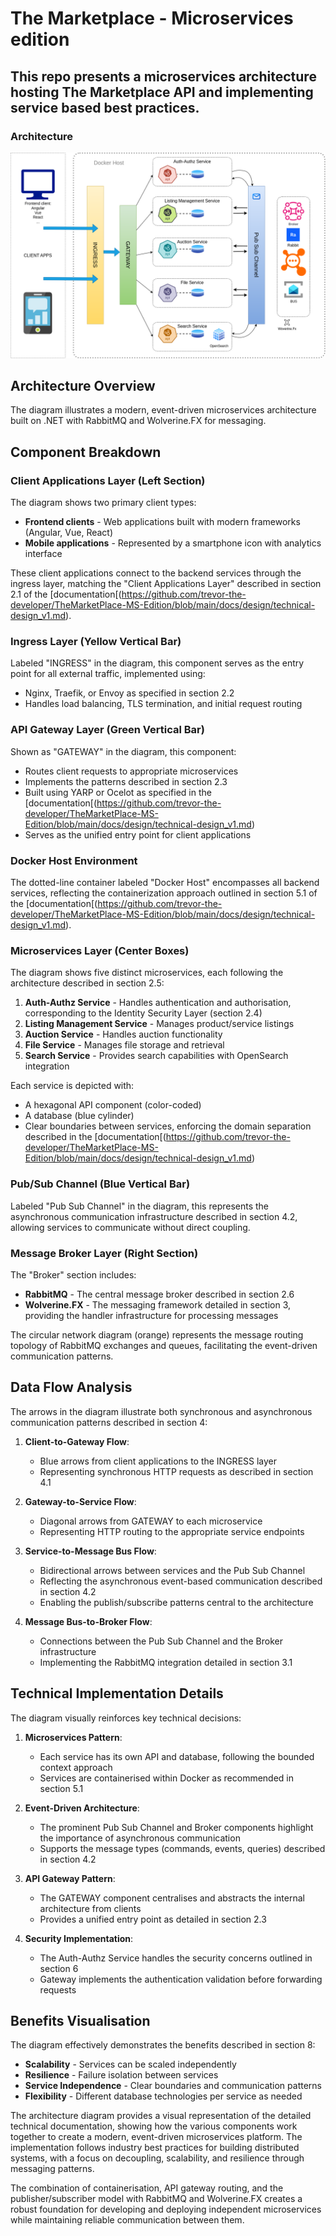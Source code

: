 # The Marketplace - Microservices edition
## This repo presents a microservices architecture hosting The Marketplace API and implementing service based best practices.

### Architecture
![Alt text](assets/themarketplace-ms-arch.drawio.png)

## Architecture Overview

The diagram illustrates a modern, event-driven microservices architecture built on .NET with RabbitMQ and Wolverine.FX for messaging.

## Component Breakdown

### Client Applications Layer (Left Section)
The diagram shows two primary client types:
- **Frontend clients** - Web applications built with modern frameworks (Angular, Vue, React)
- **Mobile applications** - Represented by a smartphone icon with analytics interface

These client applications connect to the backend services through the ingress layer, matching the "Client Applications Layer" described in section 2.1 of the [documentation[(https://github.com/trevor-the-developer/TheMarketPlace-MS-Edition/blob/main/docs/design/technical-design_v1.md).

### Ingress Layer (Yellow Vertical Bar)
Labeled "INGRESS" in the diagram, this component serves as the entry point for all external traffic, implemented using:
- Nginx, Traefik, or Envoy as specified in section 2.2
- Handles load balancing, TLS termination, and initial request routing

### API Gateway Layer (Green Vertical Bar)
Shown as "GATEWAY" in the diagram, this component:
- Routes client requests to appropriate microservices
- Implements the patterns described in section 2.3
- Built using YARP or Ocelot as specified in the [documentation[(https://github.com/trevor-the-developer/TheMarketPlace-MS-Edition/blob/main/docs/design/technical-design_v1.md)
- Serves as the unified entry point for client applications

### Docker Host Environment
The dotted-line container labeled "Docker Host" encompasses all backend services, reflecting the containerization approach outlined in section 5.1 of the [documentation[(https://github.com/trevor-the-developer/TheMarketPlace-MS-Edition/blob/main/docs/design/technical-design_v1.md).

### Microservices Layer (Center Boxes)
The diagram shows five distinct microservices, each following the architecture described in section 2.5:
1. **Auth-Authz Service** - Handles authentication and authorisation, corresponding to the Identity Security Layer (section 2.4)
2. **Listing Management Service** - Manages product/service listings
3. **Auction Service** - Handles auction functionality
4. **File Service** - Manages file storage and retrieval
5. **Search Service** - Provides search capabilities with OpenSearch integration

Each service is depicted with:
- A hexagonal API component (color-coded)
- A database (blue cylinder)
- Clear boundaries between services, enforcing the domain separation described in the [documentation[(https://github.com/trevor-the-developer/TheMarketPlace-MS-Edition/blob/main/docs/design/technical-design_v1.md)

### Pub/Sub Channel (Blue Vertical Bar)
Labeled "Pub Sub Channel" in the diagram, this represents the asynchronous communication infrastructure described in section 4.2, allowing services to communicate without direct coupling.

### Message Broker Layer (Right Section)
The "Broker" section includes:
- **RabbitMQ** - The central message broker described in section 2.6
- **Wolverine.FX** - The messaging framework detailed in section 3, providing the handler infrastructure for processing messages

The circular network diagram (orange) represents the message routing topology of RabbitMQ exchanges and queues, facilitating the event-driven communication patterns.

## Data Flow Analysis

The arrows in the diagram illustrate both synchronous and asynchronous communication patterns described in section 4:

1. **Client-to-Gateway Flow**:
   - Blue arrows from client applications to the INGRESS layer
   - Representing synchronous HTTP requests as described in section 4.1

2. **Gateway-to-Service Flow**:
   - Diagonal arrows from GATEWAY to each microservice
   - Representing HTTP routing to the appropriate service endpoints

3. **Service-to-Message Bus Flow**:
   - Bidirectional arrows between services and the Pub Sub Channel
   - Reflecting the asynchronous event-based communication described in section 4.2
   - Enabling the publish/subscribe patterns central to the architecture

4. **Message Bus-to-Broker Flow**:
   - Connections between the Pub Sub Channel and the Broker infrastructure
   - Implementing the RabbitMQ integration detailed in section 3.1

## Technical Implementation Details

The diagram visually reinforces key technical decisions:

1. **Microservices Pattern**:
   - Each service has its own API and database, following the bounded context approach
   - Services are containerised within Docker as recommended in section 5.1

2. **Event-Driven Architecture**:
   - The prominent Pub Sub Channel and Broker components highlight the importance of asynchronous communication
   - Supports the message types (commands, events, queries) described in section 4.2

3. **API Gateway Pattern**:
   - The GATEWAY component centralises and abstracts the internal architecture from clients
   - Provides a unified entry point as detailed in section 2.3

4. **Security Implementation**:
   - The Auth-Authz Service handles the security concerns outlined in section 6
   - Gateway implements the authentication validation before forwarding requests

## Benefits Visualisation

The diagram effectively demonstrates the benefits described in section 8:

- **Scalability** - Services can be scaled independently
- **Resilience** - Failure isolation between services
- **Service Independence** - Clear boundaries and communication patterns
- **Flexibility** - Different database technologies per service as needed

The architecture diagram provides a visual representation of the detailed technical documentation, showing how the various components work together to create a modern, event-driven microservices platform. The implementation follows industry best practices for building distributed systems, with a focus on decoupling, scalability, and resilience through messaging patterns.

The combination of containerisation, API gateway routing, and the publisher/subscriber model with RabbitMQ and Wolverine.FX creates a robust foundation for developing and deploying independent microservices while maintaining reliable communication between them.
